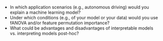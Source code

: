 * In which application scenarios (e.g., autonomous driving) would you explain a machine learning model?
* Under which conditions (e.g., of your model or your data) would you use fANOVA and/or feature permutation importance?
* What could be advantages and disadvantages of interpretable models vs. interpreting models post-hoc?
